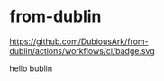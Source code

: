 # from-dublin

https://github.com/DubiousArk/from-dublin/actions/workflows/ci/badge.svg

hello bublin
